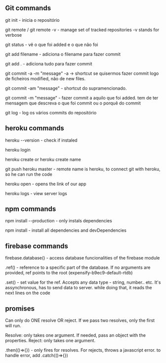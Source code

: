 ## Git commands

git init - inicia o repositório

git remote / git remote -v  - manage set of tracked repositories  -v stands for verbose

git status - vê o que foi added e o que não foi

git add filename - adiciona o filename para fazer commit

git add . - adiciona tudo para fazer commit

git commit -a -m "message"   -a -> shortcut se quisermos fazer commit logo de ficheiros modified, não de new files.

git commit -am "message" - shortcut do supramencionado.

git commit -m "message" - fazer commit a aquilo que foi added. tem de ter mensagem que descreva o que foi commit ou o porquê do commit

git log - log os vários commits do repositório



## heroku commands

heroku --version - check if instaled

heroku login

heroku create or heroku create name

git push heroku master - remote name is heroku, to connect git with heroku, so he can run the code

heroku open - opens the link of our app

heroku logs - view server logs


## npm commands

npm install --production - only instals dependencies

npm install - install all dependencies and devDependencies

## firebase commands

firebase.database() - access database funcionalities of the firebase module

.ref() - reference to a specific part of the database. If no arguments are provided, ref points to the root (expensify-b9ec9-default-rtdb)

.set() - set value for the ref. Accepts any data type - string, number.. etc. It's assynchronous, has to send data to server. while doing that, it reads the next lines on the code


## promises

Can only do ONE resolve OR reject. If we pass two resolves, only the first will run. 

Resolve: only takes one argument. If needed, pass an object with the properties.
Reject: only takes one argument.

.then(()=>{}) - only fires for resolves. For rejects, throws a javascript error. to handle error, add .catch(()=>{})